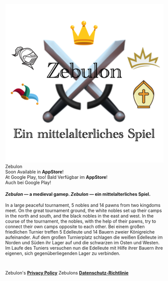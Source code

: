 <div class="hGrid">
  <div class="grid-1">
    <img src="zebulon-1024.png" class="bordered">
  </div>
  <div class="grid-2">
    <div class="gridTitle">Zebulon</div>
    <div class="gridDescription">
        <span class="en">Soon Available in <b>AppStore</b>!<br>At Google Play, too!</span>
        <span class="de">Bald Verfügbar im <b>AppStore</b>!<br>Auch bei Google Play!</span>
      </div>
  </div>
<div class="gridBreak"></div>
</div>


<h4>
  <span class="en"><b><i>Zebulon</i></b> — a medieval gamep.</span>
  <span class="de"><b><i>Zebulon</i></b> — ein mittelalterliches Spiel.</span>
</h4>

<p>
  <span class="en">In a large peaceful tournament, 5 nobles and 14 pawns from two kingdoms meet. On the great tournament ground, the white nobles set up their camps in the north and south, and the black nobles in the east and west. In the course of the tournament, the nobles, with the help of their pawns, try to connect their own camps opposite to each other.</span>
  <span class="de">Bei einem großen friedlichen Turnier treffen 5 Edelleute und 14 Bauern zweier Königreiche aufeinander. Auf dem großen Turnierplatz schlagen die weißen Edelleute im Norden und Süden ihr Lager auf und die schwarzen im Osten und Westen. Im Laufe des Tuniers versuchen nun die Edelleute mit Hilfe ihrer Bauern ihre eigenen, sich gegenüberliegenden Lager zu verbinden.</span>
</p>

<p>&nbsp;</p>

<p>
  <span class="en">Zebulon's <b><a href="PrivacyPolicy.html">Privacy Policy</a></b></span>
  <span class="de">Zebulons <b><a href="PrivacyPolicy.html">Datenschutz-Richtlinie</a></b></span> 
</p> 
